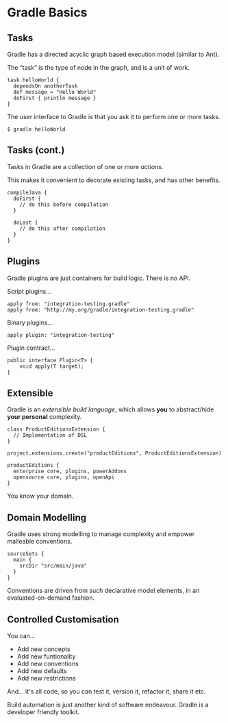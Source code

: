 # Gradle Basics

## Tasks

Gradle has a directed acyclic graph based execution model (similar to Ant).

The “task” is the type of node in the graph, and is a unit of work.

    task helloWorld {
      dependsOn anotherTask
      def message = "Hello World"
      doFirst { println message }
    }

The user interface to Gradle is that you ask it to perform one or more tasks.

    $ gradle helloWorld

## Tasks (cont.)

Tasks in Gradle are a collection of one or more *actions*.

This makes it convenient to decorate existing tasks, and has other benefits.

    compileJava {
      doFirst {
        // do this before compilation 
      }
      
      doLast {
        // do this after compilation
      }
    }

## Plugins

Gradle plugins are just containers for build logic. There is no API.

Script plugins…

    apply from: "integration-testing.gradle"
    apply from: "http://my.org/gradle/integration-testing.gradle"

Binary plugins…

    apply plugin: "integration-testing"

Plugin contract…

    public interface Plugin<T> {
        void apply(T target);
    }

## Extensible

Gradle is an *extensible build language*, which allows **you** to abstract/hide **your personal** complexity.

    class ProductEditionsExtension {
      // Implementation of DSL
    }
    
    project.extensions.create("productEditions", ProductEditionsExtension)
    
    productEditions { 
      enterprise core, plugins, powerAddons 
      opensource core, plugins, openApi 
    }

You know your domain.

## Domain Modelling

Gradle uses strong modelling to manage complexity and empower malleable conventions.

    sourceSets {
      main {
        srcDir "src/main/java"
      }
    }

Conventions are driven from such declarative model elements, in an evaluated-on-demand fashion.

## Controlled Customisation

You can…

* Add new concepts
* Add new funtionality 
* Add new conventions
* Add new defaults
* Add new restrictions

And… it's all code, so you can test it, version it, refactor it, share it etc.

Build automation is just another kind of software endeavour. Gradle is a developer friendly toolkit.
